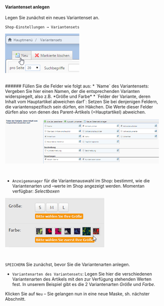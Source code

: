 #### Variantenset anlegen

Legen Sie zunächst ein neues Variantenset an.

    Shop-Einstellungen → Variantensets

![](/bild29.png)

<br>
###### Füllen Sie die Felder wie folgt aus:
* `Name` des Variantensets: Vergeben Sie hier einen Namen, der die entsprechenden Varianten widerspiegelt, also z.B. *Größe und Farbe*
* `Felder der Variante, deren Inhalt vom Hauptartikel abweichen darf`: Setzen Sie bei denjenigen Feldern, die variantenspezifisch sein dürfen, ein Häkchen. Die Werte dieser Felder dürfen also von denen des Parent-Artikels (=Hauptartikel) abweichen.

 ![](bild31.png)

<br>

* `Anzeigemanager` für die Variantenauswahl im Shop: bestimmt, wie die Variantenarten und –werte im Shop angezeigt werden. Momentan verfügbar: *Selectboxen*

 ![](/assets/artikelvarianten_selectboxen.png)

<br>

`SPEICHERN` Sie zunächst, bevor Sie die Variantenarten anlegen.

* `Variantenarten des Variantensets`: Legen Sie hier die verschiedenen Variantenarten des Artikels mit den zur Verfügung stehenden Werten fest. In unserem Beispiel gibt es die 2 Variantenarten *Größe* und *Farbe*.

Klicken Sie auf `Neu` – Sie gelangen nun in eine neue Maske, sh. nächster Abschnitt.

